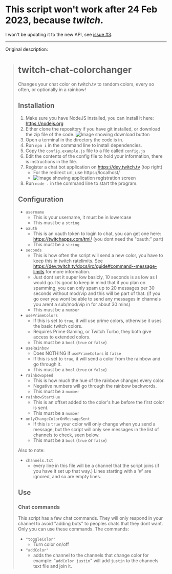 # This script won't work after 24 Feb 2023, because *twitch*.

I won't be updating it to the new API, see [issue #3](https://github.com/NotNotQuinn/twitch-chat-colorchanger/issues/3).

---

Original description:

> # twitch-chat-colorchanger
> Changes your chat color on twitch.tv to random colors, every so often, or optionally in a rainbow!
>
> ## Installation
> 1. Make sure you have NodeJS installed, you can install it here: https://nodejs.org
> 2. Either clone the repository if you have git installed, or download the zip file of the code.
> ![Image showing download button](https://i.imgur.com/ztyR5Mb.png)
> 2. Open a terminal in the directory the code is in.
> 3. Run `npm i` in the command line to install dependencies.
> 4. Copy the `config.example.js` file to a file called `config.js`
> 5. Edit the contents of the config file to hold your information, there is instructions in the file.
> 5. Register a chat bot application on https://dev.twitch.tv (top right)
>     - For the redirect url, use https://localhost/
>     - ![Image showing application registration screen](https://i.imgur.com/yjnI23y.png )
> 6. Run `node .` in the command line to start the program.
> 
> ## Configuration
> - `username`
>   - This is your username, it must be in lowercase
>   - This must be a `string`
> - `oauth`
>   - This is an oauth token to login to chat, you can get one here: https://twitchapps.com/tmi/ (you dont need the "oauth:" part)
>   - This must be a `string`
> - `seconds`
>   - This is how often the script will send a new color, you have to keep this in twitch ratelimits. See https://dev.twitch.tv/docs/irc/guide#command--message-limits for more information.
>   - Just dont set it super low basicly, 10 seconds is as low as I would go. Its good to keep in mind that if you plan on spamming, you can only spam up to 20 messages per 30 seconds without mod/vip and this will be part of that. (if you go over you wont be able to send any messages in channels you arent a sub/mod/vip in for about 30 mins)
>   -  This must be a `number`
> - `usePrimeColors`
>   - If this is set to `true`, it will use prime colors, otherwise it uses the basic twitch colors.
>   - Requires Prime Gaming, or Twitch Turbo, they both give access to extended colors.
>   - This must be a `bool` (`true` or `false`)
> - `useRainbow`
>   - Does NOTHING if `usePrimeColors` is `false`
>   - If this is set to `true`, it will send a color from the rainbow and go through it.
>   - This must be a `bool` (`true` or `false`)
> - `rainbowSpeed`
>   - This is how much the hue of the rainbow changes every color.
>   - Negative numbers will go through the rainbow backwords.
>   - This must be a `number`
> - `rainbowStartHue`
>   - This is an offset added to the color's hue before the first color is sent.
>   - This must be a `number`
> - `onlyChangeColorOnMessageSent`
>   - If this is `true` your color will only change when you send a message, but the script will only see messages in the list of channels to check, seen below.
>   - This must be a `bool` (`true` or `false`)
> 
> Also to note: 
> - `channels.txt`
>   - every line in this file will be a channel that the script joins (if you have it set up that way.) Lines starting with a '#' are ignored, and so are empty lines.
> 
> ## Use
> 
> ### Chat commands
> 
> This script has a few chat commands. They will only respond in your channel to avoid "adding bots" to peoples chats that they dont want. Only you can use these commands. The commands:
> 
> - `"toggleColor"`
>   - Turn color on/off
> - `"addColor"`
>   - adds the channel to the channels that change color
>     for example: "`addColor justin`" will add `justin` to the channels text file and join it.
> 
